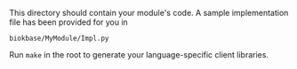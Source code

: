 This directory should contain your module's code.
A sample implementation file has been provided for you in

```biokbase/MyModule/Impl.py```

Run `make` in the root to generate your language-specific client libraries.
